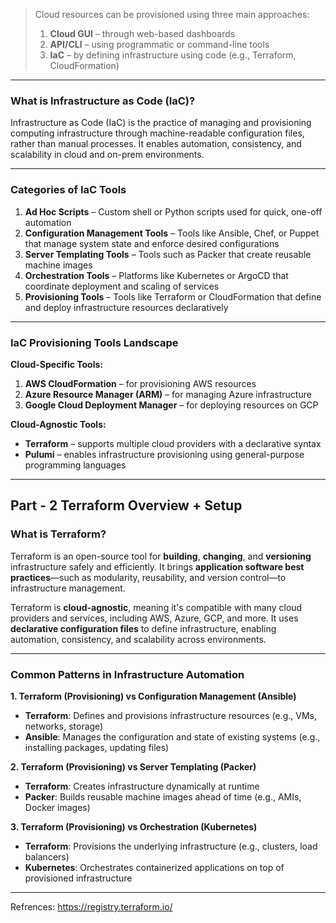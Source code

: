 
> Cloud resources can be provisioned using three main approaches:  
> 1. **Cloud GUI** – through web-based dashboards  
> 2. **API/CLI** – using programmatic or command-line tools  
> 3. **IaC** – by defining infrastructure using code (e.g., Terraform, CloudFormation)
---

### What is Infrastructure as Code (IaC)?
Infrastructure as Code (IaC) is the practice of managing and provisioning computing infrastructure through machine-readable configuration files, rather than manual processes. It enables automation, consistency, and scalability in cloud and on-prem environments.

---
### Categories of IaC Tools

1. **Ad Hoc Scripts** – Custom shell or Python scripts used for quick, one-off automation  
2. **Configuration Management Tools** – Tools like Ansible, Chef, or Puppet that manage system state and enforce desired configurations  
3. **Server Templating Tools** – Tools such as Packer that create reusable machine images  
4. **Orchestration Tools** – Platforms like Kubernetes or ArgoCD that coordinate deployment and scaling of services  
5. **Provisioning Tools** – Tools like Terraform or CloudFormation that define and deploy infrastructure resources declaratively
---

### IaC Provisioning Tools Landscape

**Cloud-Specific Tools:**
1. **AWS CloudFormation** – for provisioning AWS resources  
2. **Azure Resource Manager (ARM)** – for managing Azure infrastructure  
3. **Google Cloud Deployment Manager** – for deploying resources on GCP  

**Cloud-Agnostic Tools:**
- **Terraform** – supports multiple cloud providers with a declarative syntax  
- **Pulumi** – enables infrastructure provisioning using general-purpose programming languages

---


Part - 2 Terraform Overview + Setup
---

### What is Terraform?

Terraform is an open-source tool for **building**, **changing**, and **versioning** infrastructure safely and efficiently. It brings **application software best practices**—such as modularity, reusability, and version control—to infrastructure management.

Terraform is **cloud-agnostic**, meaning it's compatible with many cloud providers and services, including AWS, Azure, GCP, and more. It uses **declarative configuration files** to define infrastructure, enabling automation, consistency, and scalability across environments.

---
### Common Patterns in Infrastructure Automation

**1. Terraform (Provisioning) vs Configuration Management (Ansible)**  
- **Terraform**: Defines and provisions infrastructure resources (e.g., VMs, networks, storage)  
- **Ansible**: Manages the configuration and state of existing systems (e.g., installing packages, updating files)

**2. Terraform (Provisioning) vs Server Templating (Packer)**  
- **Terraform**: Creates infrastructure dynamically at runtime  
- **Packer**: Builds reusable machine images ahead of time (e.g., AMIs, Docker images)

**3. Terraform (Provisioning) vs Orchestration (Kubernetes)**  
- **Terraform**: Provisions the underlying infrastructure (e.g., clusters, load balancers)  
- **Kubernetes**: Orchestrates containerized applications on top of provisioned infrastructure

---
Refrences: https://registry.terraform.io/
